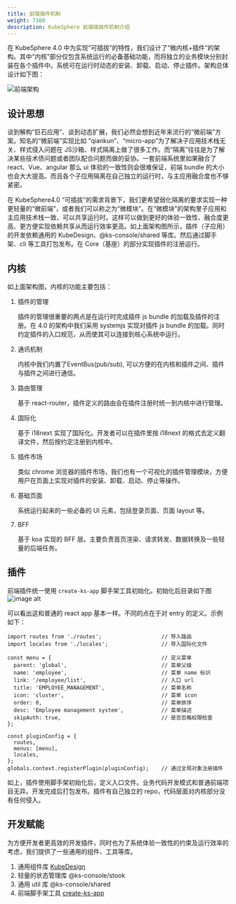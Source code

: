 ```yaml
---
title: 前端插件机制
weight: 7100
description: KubeSphere 前端端插件机制介绍
---
```


在 KubeSphere 4.0 中为实现“可插拔”的特性，我们设计了“微内核+插件”的架构。其中“内核”部分仅包含系统运行的必备基础功能，而将独立的业务模块分别封装在各个插件中。系统可在运行时动态的安装、卸载、启动、停止插件。架构总体设计如下图：


![前端架构](/images/pluggable-arch/frontend-framework.svg "前端架构")

## 设计思想
谈到解构“巨石应用”、谈到动态扩展，我们必然会想到近年来流行的“微前端”方案。知名的“微前端”实现比如 “qiankun”、“micro-app”为了解决子应用技术栈无关、样式侵入问题在 JS沙箱、样式隔离上做了很多工作。而“隔离”往往是为了解决某些技术债问题或者团队配合问题而做的妥协。一套前端系统里如果融合了 react、Vue、angular 那么 ui 体验的一致性则会很难保证，前端 bundle 的大小也会大大提高。而且各个子应用隔离在自己独立的运行时，与主应用融合度也不够紧密。

在 KubeSphere4.0 “可插拔”的需求背景下，我们更希望弱化隔离的要求实现一种更轻量的“微前端”，或者我们可以称之为“微模块”。在“微模块”的架构里子应用和主应用技术栈一致、可以共享运行时。这样可以做到更好的体验一致性、融合度更高、更方便实现依赖共享从而运行效率更高。如上面架构图所示，插件（子应用）的开发依赖通用的 KubeDesign、@ks-console/shared 等库。然后通过脚手架、cli 等工具打包发布。在 Core（基座）的部分实现插件的注册运行。

## 内核
如上面架构图，内核的功能主要包括：
1. 插件的管理

   插件的管理很重要的两点是在运行时完成插件 js bundle 的加载及插件的注册。在 4.0 的架构中我们采用 systemjs 实现对插件 js bundle 的加载。同时约定插件的入口规范，从而使其可以连接到核心系统中运行。
2. 通讯机制

   内核中我们内置了EventBus(pub/sub), 可以方便的在内核和插件之间、插件与插件之间进行通信。
3. 路由管理

   基于 react-router，插件定义的路由会在插件注册时统一到内核中进行管理。
4. 国际化

   基于 i18next 实现了国际化。开发者可以在插件里按 i18next 的格式去定义翻译文件，然后按约定注册到内核中。
5. 插件市场

   类似 chrome 浏览器的插件市场，我们也有一个可视化的插件管理模块，方便用户在页面上实现对插件的安装、卸载、启动、停止等操作。
6. 基础页面

   系统运行起来的一些必备的 UI 元素，包括登录页面、页面 layout 等。
7. BFF

   基于 koa 实现的 BFF 层。主要负责首页渲染、请求转发、数据转换及一些轻量的后端任务。


## 插件

前端插件统一使用 `create-ks-app` 脚手架工具初始化。初始化后目录如下图
![image alt](/images/pluggable-arch/plugin-directory.png)

可以看出这和普通的 react app 基本一样。不同的点在于对 entry 的定义。示例如下：
```javascript=
import routes from './routes';                   // 导入路由
import locales from './locales';                 // 导入国际化文件

const menu = {                                   // 定义菜单 
  parent: 'global',                              // 菜单父级
  name: 'employee',                              // 菜单 name 标识 
  link: '/employee/list',                        // 入口 url    
  title: 'EMPLOYEE_MANAGEMENT',                  // 菜单名称  
  icon: 'cluster',                               // 菜单 icon
  order: 0,                                      // 菜单排序  
  desc: 'Employee management system',            // 菜单描述
  skipAuth: true,                                // 是否忽略权限检查
};

const pluginConfig = {
  routes,
  menus: [menu],
  locales,
};
globals.context.registerPlugin(pluginConfig);    // 通过全局对象注册插件
```
如上，插件使用脚手架初始化后，定义入口文件。业务代码开发模式和普通前端项目无异。开发完成后打包发布。插件有自己独立的 repo，代码层面对内核部分没有任何侵入。

## 开发赋能
为方便开发者更高效的开发插件，同时也为了系统体验一致性的约束及运行效率的考虑，我们提供了一些通用的组件、工具等库。
1. 通用组件库 [KubeDesign](https://github.com/kubesphere/kube-design)
2. 轻量的状态管理库 @ks-console/stook
3. 通用 util 库 @ks-console/shared
4. 前端脚手架工具 [create-ks-app](https://github.com/chenz24/create-ks-app)
